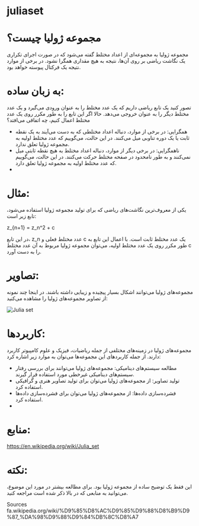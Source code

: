 # juliaset
# مجموعه ژولیا چیست؟

مجموعه ژولیا به مجموعه‌ای از اعداد مختلط گفته می‌شود که در صورت اجرای تکراری یک نگاشت ریاضی بر روی آن‌ها، نتیجه به هیچ مقداری همگرا نشود. در برخی از موارد نتیجه یک فرکتال پیوسته خواهد بود.

# به زبان ساده:

تصور کنید یک تابع ریاضی داریم که یک عدد مختلط را به عنوان ورودی می‌گیرد و یک عدد مختلط دیگر را به عنوان خروجی می‌دهد. حالا اگر این تابع را به طور مکرر روی یک عدد مختلط اعمال کنیم، چه اتفاقی می‌افتد؟

- همگرایی: در برخی از موارد، دنباله اعداد مختلطی که به دست می‌آیند به یک نقطه ثابت یا یک دوره تناوبی میل می‌کنند. در این حالت، می‌گوییم که عدد مختلط اولیه به مجموعه ژولیا تعلق ندارد.
- ناهمگرایی: در برخی دیگر از موارد، دنباله اعداد مختلط به هیچ نقطه ثابتی میل نمی‌کنند و به طور نامحدود در صفحه مختلط حرکت می‌کنند. در این حالت، می‌گوییم که عدد مختلط اولیه به مجموعه ژولیا تعلق دارد.
- 
# مثال:

یکی از معروف‌ترین نگاشت‌های ریاضی که برای تولید مجموعه ژولیا استفاده می‌شود، تابع زیر است:

z_{n+1} = z_n^2 + c

در این تابع، z_n عدد مختلط فعلی و c یک عدد مختلط ثابت است. با اعمال این تابع به طور مکرر روی یک عدد مختلط اولیه، می‌توان مجموعه ژولیا مربوط به آن عدد مختلط c را به دست آورد.

# تصاویر:

مجموعه‌های ژولیا می‌توانند اشکال بسیار پیچیده و زیبایی داشته باشند. در اینجا چند نمونه از تصاویر مجموعه‌های ژولیا را مشاهده می‌کنید:

![Julia set](https://upload.wikimedia.org/wikipedia/commons/4/4a/Julia_-0.835_-0.2321.png)

# کاربردها:

مجموعه‌های ژولیا در زمینه‌های مختلفی از جمله ریاضیات، فیزیک و علوم کامپیوتر کاربرد دارند. از جمله کاربردهای این مجموعه‌ها می‌توان به موارد زیر اشاره کرد:

- مطالعه سیستم‌های دینامیکی: مجموعه‌های ژولیا می‌توانند برای بررسی رفتار سیستم‌های دینامیکی غیرخطی مورد استفاده قرار گیرند.
- تولید تصاویر: از مجموعه‌های ژولیا می‌توان برای تولید تصاویر هنری و گرافیکی استفاده کرد.
- فشرده‌سازی داده‌ها: از مجموعه‌های ژولیا می‌توان برای فشرده‌سازی داده‌ها استفاده کرد.
- 
# منابع:

https://en.wikipedia.org/wiki/Julia_set


# نکته:

این فقط یک توضیح ساده از مجموعه ژولیا بود. برای مطالعه بیشتر در مورد این موضوع، می‌توانید به منابعی که در بالا ذکر شده است مراجعه کنید.

Sources
fa.wikipedia.org/wiki/%D9%85%D8%AC%D9%85%D9%88%D8%B9%D9%87_%DA%98%D9%88%D9%84%DB%8C%D8%A7
